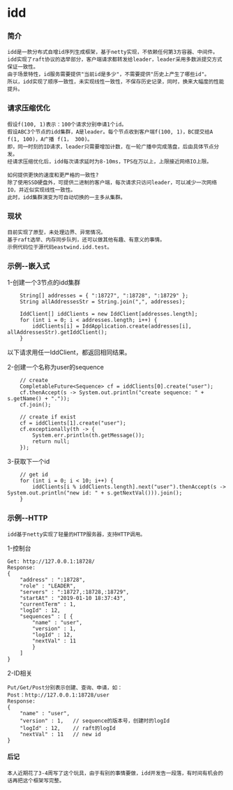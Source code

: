 # idd

### 简介

    idd是一款分布式自增id序列生成框架，基于netty实现，不依赖任何第3方容器、中间件。
    idd实现了raft协议的选举部分，客户端请求都转发给leader，leader采用多数派提交方式保证一致性。
    由于场景特性，id服务需要提供"当前id是多少"，不需要提供"历史上产生了哪些id"。
    所以，idd实现了顺序一致性，未实现线性一致性，不保存历史记录，同时，换来大幅度的性能提升。
    
### 请求压缩优化

    假设f(100, 1)表示：100个请求分别申请1个id。
    假设ABC3个节点的idd集群，A是leader。每个节点收到客户端f(100, 1)，BC提交给A f(1, 100)，A广播 f(1， 300)。
    即，同一时刻的ID请求，leader只需要增加计数，在一轮广播中完成落盘，后由具体节点分发。
    经请求压缩优化后，idd每次请求延时为8-10ms，TPS在万以上，上限接近网络IO上限。
    
    如何提供更快的速度和更严格的一致性?
    除了使用SSD硬盘外，可提供二进制的客户端，每次请求只访问leader，可以减少一次网络IO，并近似实现线性一致性。
    此时，idd集群演变为可自动切换的一主多从集群。

### 现状

    目前实现了原型，未处理边界、异常情况。
    基于raft选举、内存同步队列，还可以做其他有趣、有意义的事情。
    示例代码位于源代码eastwind.idd.test。 
    
### 示例--嵌入式

  1-创建一个3节点的idd集群

        String[] addresses = { ":18727", ":18728", ":18729" };
        String allAddressesStr = String.join(",", addresses);
	
        IddClient[] iddClients = new IddClient[addresses.length];
        for (int i = 0; i < addresses.length; i++) {
            iddClients[i] = IddApplication.create(addresses[i], allAddressesStr).getIddClient();
        }

  以下请求用任一IddClient，都返回相同结果。
  
  2-创建一个名称为user的sequence

        // create
        CompletableFuture<Sequence> cf = iddClients[0].create("user");
        cf.thenAccept(s -> System.out.println("create sequence: " + s.getName() + "."));
        cf.join();

        // create if exist
        cf = iddClients[1].create("user");
        cf.exceptionally(th -> {
            System.err.println(th.getMessage());
            return null;
        });
		
  3-获取下一个id

        // get id
        for (int i = 0; i < 10; i++) {
            iddClients[i % iddClients.length].next("user").thenAccept(s -> System.out.println("new id: " + s.getNextVal())).join();
        }

### 示例--HTTP

    idd基于netty实现了轻量的HTTP服务器，支持HTTP调用。
    
  1-控制台
   
    Get: http://127.0.0.1:18728/
    Response:
    {
        "address" : ":18728",
        "role" : "LEADER",
        "servers" : ":18727,:18728,:18729",
        "startAt" : "2019-01-10 18:37:43",
        "currentTerm" : 1,
        "logId" : 12,
        "sequences" : [ {
            "name" : "user",
            "version" : 1,
            "logId" : 12,
            "nextVal" : 11
            } 
        ]
    }
  
  2-ID相关
  
    Put/Get/Post分别表示创建、查询、申请，如：
    Post：http://127.0.0.1:18728/user
    Response:
    {
        "name" : "user",
        "version" : 1,   // sequence的版本号，创建时的logId
        "logId" : 12,    // raft的logId
        "nextVal" : 11   // new id
    }

#### 后记

    本人近期花了3-4周写了这个玩具，由于有别的事情要做，idd开发告一段落，有时间有机会的话再把这个框架写完整。
